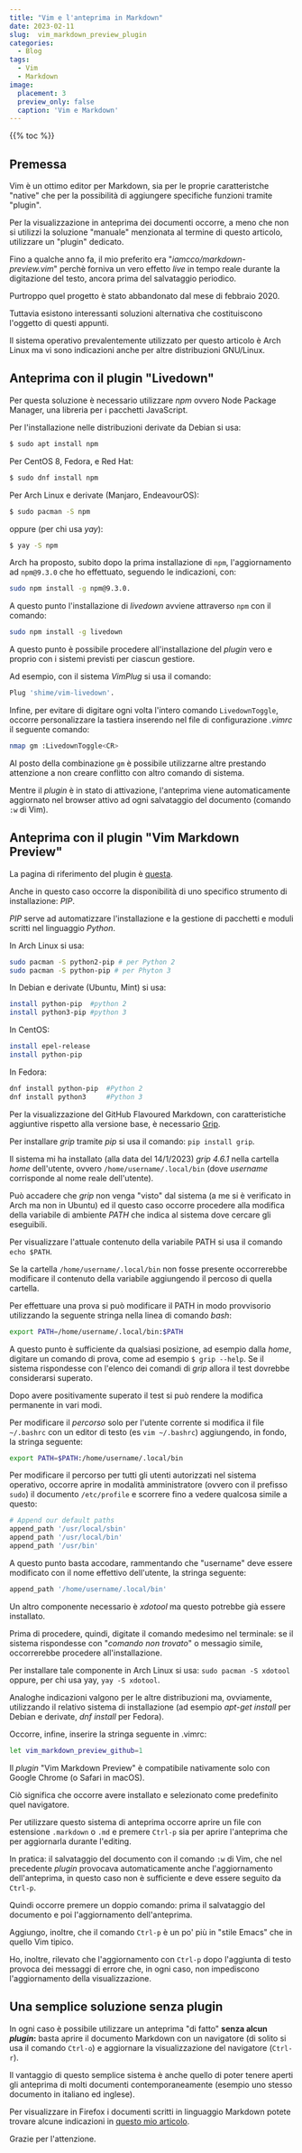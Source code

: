 ```yaml
---
title: "Vim e l'anteprima in Markdown"
date: 2023-02-11
slug:  vim_markdown_preview_plugin
categories:
  - Blog
tags:
  - Vim
  - Markdown
image:
  placement: 3
  preview_only: false 
  caption: 'Vim e Markdown'
---
```


{{% toc %}}


## Premessa

Vim è un ottimo editor per Markdown, sia per le proprie caratteristche "native" che per la possibilità di aggiungere specifiche funzioni tramite "plugin".

Per la visualizzazione in anteprima dei documenti occorre, a meno che non si utilizzi la soluzione "manuale" menzionata al termine di questo articolo, utilizzare un "plugin" dedicato.

Fino a qualche anno fa, il mio preferito era "_iamcco/markdown-preview.vim_" perchè forniva un vero effetto _live_ in tempo reale durante la digitazione del testo, ancora prima del salvataggio periodico.

Purtroppo quel progetto è stato abbandonato dal mese di febbraio 2020.

Tuttavia esistono interessanti soluzioni alternativa che costituiscono l'oggetto di questi appunti.

Il sistema operativo prevalentemente utilizzato per questo articolo è Arch Linux ma vi sono indicazioni anche per altre distribuzioni GNU/Linux.

## Anteprima con il plugin "Livedown"

Per questa soluzione è necessario utilizzare *npm* ovvero Node Package Manager, una libreria per i pacchetti JavaScript.

Per l'installazione nelle distribuzioni derivate da Debian si usa:

```bash
$ sudo apt install npm
```

Per CentOS 8, Fedora, e  Red Hat:

```bash
$ sudo dnf install npm	
```

Per  Arch Linux e  derivate (Manjaro, EndeavourOS): 

```bash
$ sudo pacman -S npm
```

oppure (per chi usa *yay*): 

```bash
$ yay -S npm
```


Arch ha proposto, subito dopo la prima installazione di `npm`, l'aggiornamento ad `npm@9.3.0` che ho effettuato,  seguendo le indicazioni,  con:

```bash
sudo npm install -g npm@9.3.0.
```

A questo punto  l'installazione di *livedown* avviene attraverso `npm` con il comando:

```bash
sudo npm install -g livedown
```

A questo punto è possibile procedere all'installazione del  *plugin* vero e proprio con i sistemi previsti per ciascun gestiore.

Ad esempio, con il sistema *VimPlug* si usa il comando:  

```bash
Plug 'shime/vim-livedown'.
```


Infine, per evitare di digitare ogni volta l'intero comando `LivedownToggle`,   occorre personalizzare la tastiera inserendo nel file di configurazione *.vimrc* il seguente comando:

```bash
nmap gm :LivedownToggle<CR> 
```

Al posto della combinazione `gm`  è possibile utilizzarne altre prestando attenzione a non creare conflitto con altro comando di sistema.


Mentre il *plugin* è in stato di attivazione, l'anteprima viene automaticamente aggiornato nel browser attivo  ad ogni salvataggio del documento (comando `:w` di Vim).

## Anteprima con il plugin "Vim Markdown Preview"

La pagina di riferimento del plugin è [questa](https://github.com/JamshedVesuna/vim-markdown-preview#toggle).

Anche in questo caso occorre la disponibilità di uno specifico strumento di installazione:  *PIP*.

*PIP* serve ad automatizzare l'installazione e la gestione di pacchetti e moduli scritti nel linguaggio *Python*.

In Arch Linux si usa:

```bash
sudo pacman -S python2-pip # per Python 2
sudo pacman -S python-pip # per Phyton 3 
```


In Debian e derivate (Ubuntu, Mint) si usa:

```bash
install python-pip	#python 2
install python3-pip	#python 3
```

In CentOS:

```bash
install epel-release 
install python-pip
```

In Fedora:

```bash
dnf install python-pip	#Python 2
dnf install python3		#Python 3
```


Per la visualizzazione del GitHub Flavoured Markdown, con caratteristiche aggiuntive rispetto alla versione base, è necessario [Grip](https://github.com/joeyespo/grip).

Per installare *grip* tramite *pip* si usa il comando: `pip install grip`.

Il sistema mi ha  installato (alla data del  14/1/2023) *grip 4.6.1* nella cartella *home* dell'utente, ovvero `/home/username/.local/bin` (dove *username* corrisponde al nome reale dell'utente).

Può accadere che *grip* non venga "visto" dal sistema (a me si è verificato in Arch ma non in Ubuntu) ed il questo caso occorre procedere alla modifica della variabile di ambiente *PATH* che indica al sistema dove cercare gli eseguibili.

Per visualizzare l'attuale contenuto della variabile PATH si usa il comando `echo $PATH`.

Se la cartella `/home/username/.local/bin` non fosse presente occorrerebbe modificare il contenuto della variabile aggiungendo il percoso di quella cartella.

Per effettuare una prova si può modificare il PATH in modo provvisorio utilizzando la seguente stringa nella linea di comando *bash*:

```bash
export PATH=/home/username/.local/bin:$PATH
```

A questo punto è sufficiente da qualsiasi posizione, ad esempio dalla *home*, digitare un comando di prova, come ad esempio `$ grip --help`. Se il sistema rispondesse con l'elenco dei comandi di *grip* allora il test dovrebbe considerarsi superato.

Dopo avere positivamente superato il test si può rendere la modifica permanente in vari modi.

Per modificare il *percorso* solo per l'utente corrente si modifica il file `~/.bashrc` con un editor di testo (es `vim ~/.bashrc`) aggiungendo, in fondo, la stringa seguente:

```bash
export PATH=$PATH:/home/username/.local/bin
```

Per modificare il percorso per tutti gli utenti autorizzati nel sistema operativo,  occorre aprire in modalità amministratore (ovvero con il prefisso `sudo`) il documento `/etc/profile` e scorrere fino a vedere qualcosa simile a questo:

```bash
# Append our default paths
append_path '/usr/local/sbin'
append_path '/usr/local/bin'
append_path '/usr/bin'
```

A questo punto basta accodare, rammentando che "username" deve essere modificato con il nome effettivo dell'utente, la stringa seguente:

```bash
append_path '/home/username/.local/bin'
```

Un altro componente necessario è *xdotool* ma questo potrebbe già essere installato.

Prima di procedere, quindi, digitate il comando medesimo nel terminale: se il sistema rispondesse con "*comando non trovato*" o messagio simile, occorrerebbe procedere all'installazione.

Per installare tale componente in Arch Linux si usa: `sudo pacman -S xdotool` oppure, per chi usa yay, `yay -S xdotool`.

Analoghe indicazioni valgono  per le altre distribuzioni ma, ovviamente, utilizzando il relativo sistema di installazione (ad esempio *apt-get install* per Debian e derivate, *dnf install* per Fedora).

Occorre, infine, inserire la stringa seguente in .vimrc:

```bash
let vim_markdown_preview_github=1
```


Il *plugin* "Vim Markdown Preview" è compatibile nativamente solo con Google Chrome (o Safari in macOS).

Ciò significa che occorre avere installato e selezionato come predefinito quel navigatore.

Per utilizzare questo sistema di anteprima occorre aprire un file con estensione `.markdown` o `.md` e premere `Ctrl-p` sia per aprire l'anteprima che per aggiornarla durante l'editing.

In pratica: il salvataggio del documento con il comando `:w` di Vim, che nel precedente *plugin* provocava automaticamente anche l'aggiornamento dell'anteprima, in questo caso non è sufficiente e deve essere seguito da `Ctrl-p`.

Quindi occorre premere un doppio comando: prima il salvataggio del documento e poi l'aggiornamento dell'anteprima.

Aggiungo, inoltre, che il comando `Ctrl-p` è un po' più in "stile Emacs" che in quello Vim tipico.

Ho, inoltre, rilevato che l'aggiornamento con `Ctrl-p` dopo l'aggiunta di testo provoca dei messaggi di errore che, in ogni caso, non impediscono l'aggiornamento della visualizzazione.

## Una semplice soluzione senza plugin

In ogni caso è possibile utilizzare un anteprima "di fatto" **senza alcun *plugin*:** basta aprire il documento Markdown con un navigatore (di solito si usa il comando `Ctrl-o`) e aggiornare la visualizzazione del navigatore (`Ctrl-r`).

Il vantaggio di questo semplice sistema è anche quello di poter tenere aperti gli anteprima di molti documenti contemporaneamente (esempio uno stesso documento in italiano ed inglese).

Per visualizzare in Firefox i documenti scritti in linguaggio Markdown potete trovare alcune indicazioni in [questo mio articolo](https://francopasut.netlify.app/it/post/markdown_firefox/).

Grazie per l'attenzione.
